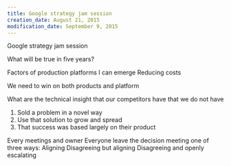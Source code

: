 ```yaml
---
title: Google strategy jam session
creation_date: August 21, 2015
modification_date: September 9, 2015
---
```



Google strategy jam session

What will be true in five years?

Factors of production 
platforms I can emerge
Reducing costs

We need to win on both products and platform

What are the technical insight that our competitors have that we do not have

1. Sold a problem in a novel way
2. Use that solution to grow and spread
3. That success was based largely on their product

Every meetings and owner
Everyone leave the decision meeting one of three ways:
Aligning
Disagreeing but aligning
Disagreeing and openly escalating

